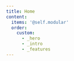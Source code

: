 ```yaml
---
title: Home
content:
  items: '@self.modular'
  order:
    custom:
      - _hero
      - _intro
      - _features
---
```

